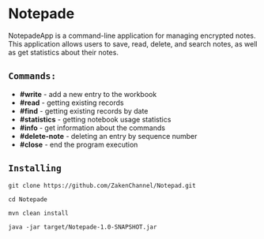 # Notepade
NotepadeApp is a command-line application for managing encrypted notes. This application allows users to save, read, delete, and search notes, as well as get statistics about their notes.

## **`Commands:`**
- **#write** - add a new entry to the workbook
- **#read** - getting existing records
- **#find** - getting existing records by date
- **#statistics** - getting notebook usage statistics
- **#info** - get information about the commands
- **#delete-note** - deleting an entry by sequence number
- **#close** - end the program execution

## **`Installing`**
```
git clone https://github.com/ZakenChannel/Notepad.git
```
```
cd Notepade
```
```
mvn clean install
```
```
java -jar target/Notepade-1.0-SNAPSHOT.jar
```

